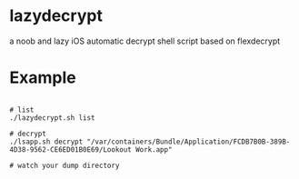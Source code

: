 # lazydecrypt
a noob and lazy iOS automatic decrypt shell script based on flexdecrypt


# Example

```shell

# list
./lazydecrypt.sh list

# decrypt
./lsapp.sh decrypt "/var/containers/Bundle/Application/FCDB7B0B-389B-4D38-9562-CE6ED01B0E69/Lookout Work.app"

# watch your dump directory
```
